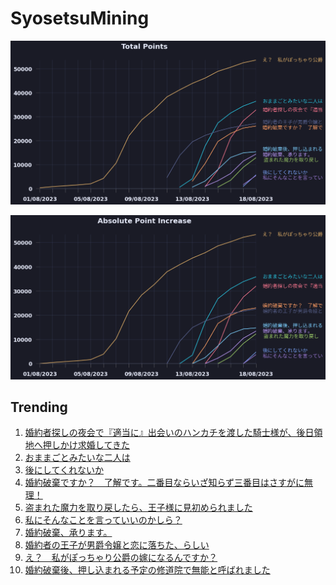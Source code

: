 # SyosetsuMining


![](https://raw.githubusercontent.com/exc4l/SyosetsuMining/main/plots/point_trend.png)

![](https://raw.githubusercontent.com/exc4l/SyosetsuMining/main/plots/point_increase.png)


## Trending

1. [婚約者探しの夜会で『適当に』出会いのハンカチを渡した騎士様が、後日領地へ押しかけ求婚してきた](https://ncode.syosetu.com/n2044ij/)
2. [おままごとみたいな二人は](https://ncode.syosetu.com/n1108ij/)
3. [後にしてくれないか](https://ncode.syosetu.com/n6627ib/)
4. [婚約破棄ですか？　了解です。二番目ならいざ知らず三番目はさすがに無理！](https://ncode.syosetu.com/n1641ij/)
5. [ 盗まれた魔力を取り戻したら、王子様に見初められました](https://ncode.syosetu.com/n2736ij/)
6. [私にそんなことを言っていいのかしら？](https://ncode.syosetu.com/n3480ij/)
7. [婚約破棄、承ります。](https://ncode.syosetu.com/n2039ij/)
8. [婚約者の王子が男爵令嬢と恋に落ちた、らしい](https://ncode.syosetu.com/n0615ij/)
9. [え？　私がぽっちゃり公爵の嫁になるんですか？](https://ncode.syosetu.com/n3565ii/)
10. [婚約破棄後、押し込まれる予定の修道院で無能と呼ばれました](https://ncode.syosetu.com/n1819ij/)
